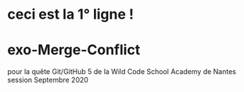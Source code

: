 # ceci est la 1° ligne !
# exo-Merge-Conflict
pour la quête Git/GitHub 5 de la Wild Code School Academy de Nantes session Septembre 2020
